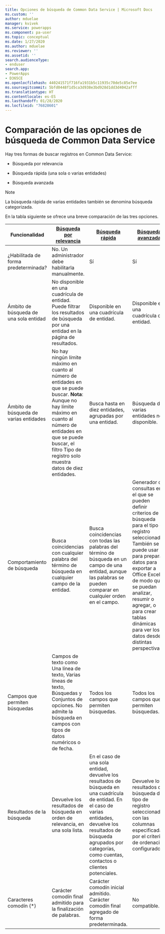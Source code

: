```yaml
---
title: Opciones de búsqueda de Common Data Service | Microsoft Docs
ms.custom: ''
author: mduelae
manager: kvivek
ms.service: powerapps
ms.component: pa-user
ms.topic: conceptual
ms.date: 1/27/2020
ms.author: mduelae
ms.reviewer: ''
ms.assetid: ''
search.audienceType:
- enduser
search.app:
- PowerApps
- D365CE
ms.openlocfilehash: 440241571f716fa1931b5c11935c70de5c85e7ee
ms.sourcegitcommit: 5bfd0448f1d5ca3d938e3bd928d1dd3d4042afff
ms.translationtype: HT
ms.contentlocale: es-ES
ms.lasthandoff: 01/28/2020
ms.locfileid: "76828601"
---
```

# <a name="compare-search-options-in-common-data-service"></a>Comparación de las opciones de búsqueda de Common Data Service

Hay tres formas de buscar registros en Common Data Service:

-   Búsqueda por relevancia   
  
-   Búsqueda rápida (una sola o varias entidades)  

-   Búsqueda avanzada

> [!NOTE]
> La búsqueda rápida de varias entidades también se denomina búsqueda categorizada. 
  
En la tabla siguiente se ofrece una breve comparación de las tres opciones.

|Funcionalidad|[Búsqueda por relevancia](relevance-search.md)|[Búsqueda rápida](quick-find.md)|[Búsqueda avanzada](advanced-find.md)|  
|-------------------|---------------------------|----------------|-------------------|  
|¿Habilitada de forma predeterminada?|No. Un administrador debe habilitarla manualmente.|Sí|Sí|  
|Ámbito de búsqueda de una sola entidad|No disponible en una cuadrícula de entidad. Puede filtrar los resultados de búsqueda por una entidad en la página de resultados.|Disponible en una cuadrícula de entidad.|Disponible en una cuadrícula de entidad.|  
|Ámbito de búsqueda de varias entidades|No hay ningún límite máximo en cuanto al número de entidades en que se puede buscar. **Nota**:  Aunque no hay límite máximo en cuanto al número de entidades en que se puede buscar, el filtro Tipo de registro solo muestra datos de diez entidades.|Busca hasta en diez entidades, agrupadas por una entidad.|Búsqueda de varias entidades no disponible.|  
|Comportamiento de búsqueda|Busca coincidencias con cualquier palabra del término de búsqueda en cualquier campo de la entidad.|Busca coincidencias con todas las palabras del término de búsqueda en un campo de una entidad, aunque las palabras se pueden comparar en cualquier orden en el campo.|Generador de consultas en el que se pueden definir criterios de búsqueda para el tipo de registro seleccionado. También se puede usar para preparar datos para exportar a Office Excel, de modo que se puedan analizar, resumir o agregar, o para crear tablas dinámicas para ver los datos desde distintas perspectivas.|  
|Campos que permiten búsquedas|Campos de texto como Una línea de texto, Varias líneas de texto, Búsquedas y Conjuntos de opciones. No admite la búsqueda en campos con tipos de datos numéricos o de fecha.|Todos los campos que permiten búsquedas.|Todos los campos que permiten búsquedas.|  
|Resultados de la búsqueda|Devuelve los resultados de búsqueda en orden de relevancia, en una sola lista.|En el caso de una sola entidad, devuelve los resultados de búsqueda en una cuadrícula de entidad. En el caso de varias entidades, devuelve los resultados de búsqueda agrupados por categorías, como cuentas, contactos o clientes potenciales.|Devuelve los resultados de búsqueda del tipo de registro seleccionado con las columnas especificadas, por el criterio de ordenación configurado.|
|Caracteres comodín (*)|Carácter comodín final admitido para la finalización de palabras.|Carácter comodín inicial admitido. Carácter comodín final agregado de forma predeterminada.|No compatible.|  

